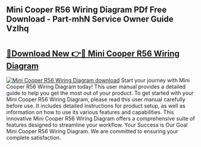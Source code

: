 ## Mini Cooper R56 Wiring Diagram PDf Free Download - Part-mhN Service Owner Guide Vzlhq

# <h2><a href="http://dfkl71.blite.top/?on=Mini+Cooper+R56+Wiring+Diagram">🔗Download New 👉🔴 Mini Cooper R56 Wiring Diagram</a></h2>

[![Mini Cooper R56 Wiring Diagram download](https://i.imgur.com/lujVjoI.png)](http://dfkl71.blite.top/?on=Mini+Cooper+R56+Wiring+Diagram)
Start your journey with Mini Cooper R56 Wiring Diagram today! This user manual provides a detailed guide to help you get the most out of your product. To get started with your Mini Cooper R56 Wiring Diagram, please read this user manual carefully before use. It includes detailed instructions for product setup, as well as information on how to use its various features and capabilities. This innovative Mini Cooper R56 Wiring Diagram offers a comprehensive suite of features designed to streamline your workflow. Your Success is Our Goal Mini Cooper R56 Wiring Diagram. We are committed to ensuring your complete satisfaction.
